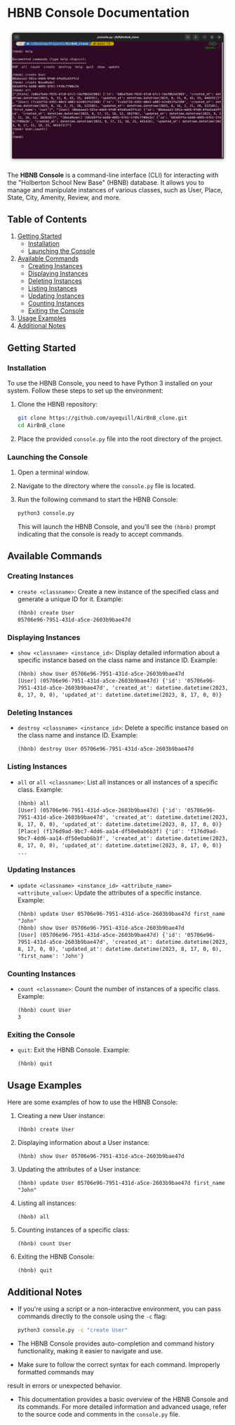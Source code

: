 # HBNB Console Documentation

<div align="center"><img src="console.png" width="600px"/></div>

The **HBNB Console** is a command-line interface (CLI) for interacting with the "Holberton School New Base" (HBNB) database. It allows you to manage and manipulate instances of various classes, such as User, Place, State, City, Amenity, Review, and more.

## Table of Contents

1. [Getting Started](#getting-started)
   - [Installation](#installation)
   - [Launching the Console](#launching-the-console)
2. [Available Commands](#available-commands)
   - [Creating Instances](#creating-instances)
   - [Displaying Instances](#displaying-instances)
   - [Deleting Instances](#deleting-instances)
   - [Listing Instances](#listing-instances)
   - [Updating Instances](#updating-instances)
   - [Counting Instances](#counting-instances)
   - [Exiting the Console](#exiting-the-console)
3. [Usage Examples](#usage-examples)
4. [Additional Notes](#additional-notes)

## Getting Started

### Installation

To use the HBNB Console, you need to have Python 3 installed on your system. Follow these steps to set up the environment:

1. Clone the HBNB repository:

   ```sh
   git clone https://github.com/ayequill/AirBnB_clone.git
   cd AirBnB_clone
   ```

2. Place the provided `console.py` file into the root directory of the project.

### Launching the Console

1. Open a terminal window.

2. Navigate to the directory where the `console.py` file is located.

3. Run the following command to start the HBNB Console:

   ```sh
   python3 console.py
   ```

   This will launch the HBNB Console, and you'll see the `(hbnb)` prompt indicating that the console is ready to accept commands.

## Available Commands

### Creating Instances

- `create <classname>`: Create a new instance of the specified class and generate a unique ID for it.
  Example:

  ```
  (hbnb) create User
  05706e96-7951-431d-a5ce-2603b9bae47d
  ```

### Displaying Instances

- `show <classname> <instance_id>`: Display detailed information about a specific instance based on the class name and instance ID.
  Example:

  ```
  (hbnb) show User 05706e96-7951-431d-a5ce-2603b9bae47d
  [User] (05706e96-7951-431d-a5ce-2603b9bae47d) {'id': '05706e96-7951-431d-a5ce-2603b9bae47d', 'created_at': datetime.datetime(2023, 8, 17, 0, 0), 'updated_at': datetime.datetime(2023, 8, 17, 0, 0)}
  ```

### Deleting Instances

- `destroy <classname> <instance_id>`: Delete a specific instance based on the class name and instance ID.
  Example:

  ```
  (hbnb) destroy User 05706e96-7951-431d-a5ce-2603b9bae47d
  ```

### Listing Instances

- `all` or `all <classname>`: List all instances or all instances of a specific class.
  Example:

  ```
  (hbnb) all
  [User] (05706e96-7951-431d-a5ce-2603b9bae47d) {'id': '05706e96-7951-431d-a5ce-2603b9bae47d', 'created_at': datetime.datetime(2023, 8, 17, 0, 0), 'updated_at': datetime.datetime(2023, 8, 17, 0, 0)}
  [Place] (f176d9ad-9bc7-4dd6-aa14-df50e0ab6b3f) {'id': 'f176d9ad-9bc7-4dd6-aa14-df50e0ab6b3f', 'created_at': datetime.datetime(2023, 8, 17, 0, 0), 'updated_at': datetime.datetime(2023, 8, 17, 0, 0)}
  ...
  ```

### Updating Instances

- `update <classname> <instance_id> <attribute_name> <attribute_value>`: Update the attributes of a specific instance.
  Example:

  ```
  (hbnb) update User 05706e96-7951-431d-a5ce-2603b9bae47d first_name "John"
  (hbnb) show User 05706e96-7951-431d-a5ce-2603b9bae47d
  [User] (05706e96-7951-431d-a5ce-2603b9bae47d) {'id': '05706e96-7951-431d-a5ce-2603b9bae47d', 'created_at': datetime.datetime(2023, 8, 17, 0, 0), 'updated_at': datetime.datetime(2023, 8, 17, 0, 0), 'first_name': 'John'}
  ```

### Counting Instances

- `count <classname>`: Count the number of instances of a specific class.
  Example:

  ```
  (hbnb) count User
  3
  ```

### Exiting the Console

- `quit`: Exit the HBNB Console.
  Example:

  ```
  (hbnb) quit
  ```

## Usage Examples

Here are some examples of how to use the HBNB Console:

1. Creating a new User instance:

   ```
   (hbnb) create User
   ```

2. Displaying information about a User instance:

   ```
   (hbnb) show User 05706e96-7951-431d-a5ce-2603b9bae47d
   ```

3. Updating the attributes of a User instance:

   ```
   (hbnb) update User 05706e96-7951-431d-a5ce-2603b9bae47d first_name "John"
   ```

4. Listing all instances:

   ```
   (hbnb) all
   ```

5. Counting instances of a specific class:

   ```
   (hbnb) count User
   ```

6. Exiting the HBNB Console:

   ```
   (hbnb) quit
   ```

## Additional Notes

- If you're using a script or a non-interactive environment, you can pass commands directly to the console using the `-c` flag:

  ```sh
  python3 console.py -c "create User"
  ```

- The HBNB Console provides auto-completion and command history functionality, making it easier to navigate and use.

- Make sure to follow the correct syntax for each command. Improperly formatted commands may

result in errors or unexpected behavior.

- This documentation provides a basic overview of the HBNB Console and its commands. For more detailed information and advanced usage, refer to the source code and comments in the `console.py` file.
